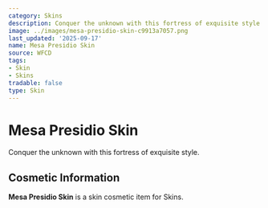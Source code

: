 ```yaml
---
category: Skins
description: Conquer the unknown with this fortress of exquisite style.
image: ../images/mesa-presidio-skin-c9913a7057.png
last_updated: '2025-09-17'
name: Mesa Presidio Skin
source: WFCD
tags:
- Skin
- Skins
tradable: false
type: Skin
---
```


# Mesa Presidio Skin

Conquer the unknown with this fortress of exquisite style.

## Cosmetic Information

**Mesa Presidio Skin** is a skin cosmetic item for Skins.

